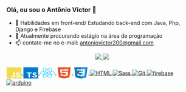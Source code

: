 
### Olá, eu sou o Antônio Víctor 👋
- 🌱 Habilidades em front-end/ Estudando back-end com Java, Php, Django e Firebase
- 👯 Atualmente procurando estágio na área de programação
- 📫 contate-me no e-mail: antoniovictor200@gmail.com


<div align="center">
  <a href="https://github.com/Antonio91378">
  <img height="180em" src="https://github-readme-stats.vercel.app/api?username=Antonio91378&show_icons=true&theme=dracula&include_all_commits=true&count_private=true"/>
  <img height="180em" src="https://github-readme-stats.vercel.app/api/top-langs/?username=Antonio91378&layout=compact&langs_count=7&theme=dracula"/>
</div>
  <div style="display: inline_block"><br>
  <img align="center" alt="Js" height="30" width="40" src="https://raw.githubusercontent.com/devicons/devicon/master/icons/javascript/javascript-plain.svg">
  <img align="center" alt="Ts" height="30" width="40" src="https://raw.githubusercontent.com/devicons/devicon/master/icons/typescript/typescript-plain.svg">
  <img align="center" alt="React" height="30" width="40" src="https://raw.githubusercontent.com/devicons/devicon/master/icons/react/react-original.svg">
  <img align="center" alt="HTML" height="30" width="40" src="https://raw.githubusercontent.com/devicons/devicon/master/icons/html5/html5-original.svg">
  <img align="center" alt="HTML"  height="30" width="40" src="https://raw.githubusercontent.com/devicons/devicon/master/icons/css3/css3-original.svg">
  <img align="center" alt="HTML"  height="50" width="60" src="https://cdn.jsdelivr.net/gh/devicons/devicon/icons/nextjs/nextjs-original-wordmark.svg" />
  <img align="center" alt="Sass"  height="40" width="50" src="https://cdn.jsdelivr.net/gh/devicons/devicon/icons/sass/sass-original.svg" />
  <img align="center" alt="Git"  height="40" width="50" src="https://cdn.jsdelivr.net/gh/devicons/devicon/icons/git/git-original-wordmark.svg" />
  <img align="center" alt="firebase"  height="40" width="50" src="https://cdn.jsdelivr.net/gh/devicons/devicon/icons/firebase/firebase-plain-wordmark.svg" />
  <img align="center" alt="arduino"  height="40" width="50" src="https://cdn.jsdelivr.net/gh/devicons/devicon/icons/arduino/arduino-original.svg" />

       
          

          
</div>
